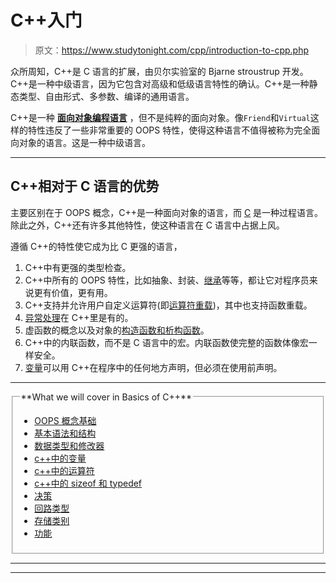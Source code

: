 # C++入门

> 原文：<https://www.studytonight.com/cpp/introduction-to-cpp.php>

众所周知，C++是 C 语言的扩展，由贝尔实验室的 Bjarne stroustrup 开发。C++是一种中级语言，因为它包含对高级和低级语言特性的确认。C++是一种静态类型、自由形式、多参数、编译的通用语言。

C++是一种 **[面向对象编程语言](cpp-and-oops-concepts.php)** ，但不是纯粹的面向对象。像`Friend`和`Virtual`这样的特性违反了一些非常重要的 OOPS 特性，使得这种语言不值得被称为完全面向对象的语言。这是一种中级语言。

* * *

## C++相对于 C 语言的优势

主要区别在于 OOPS 概念，C++是一种面向对象的语言，而 [C](/c/overview-of-c.php) 是一种过程语言。除此之外，C++还有许多其他特性，使这种语言在 C 语言中占据上风。

遵循 C++的特性使它成为比 C 更强的语言，

1.  C++中有更强的类型检查。
2.  C++中所有的 OOPS 特性，比如抽象、封装、[继承](overview-of-inheritance.php)等等，都让它对程序员来说更有价值，更有用。
3.  C++支持并允许用户自定义运算符(即[运算符重载](operator-overloading.php))，其中也支持函数重载。
4.  [异常处理](exception-handling-in-cpp.php)在 C++里是有的。
5.  虚函数的概念以及对象的[构造函数和析构函数](constructors-and-destructors-in-cpp.php)。
6.  C++中的内联函数，而不是 C 语言中的宏。内联函数使完整的函数体像宏一样安全。
7.  [变量](variables-scope-details.php)可以用 C++在程序中的任何地方声明，但必须在使用前声明。

* * *

<fieldset><legend>**What we will cover in Basics of C++**</legend>

*   [OOPS 概念基础](cpp-and-oops-concepts.php)
*   [基本语法和结构](basics-of-cpp.php)
*   [数据类型和修改器](datatypes-and-modifiers-in-cpp.php)
*   [c++中的变量](variables-scope-details.php)
*   [c++中的运算符](operators-and-their-types.php)
*   [c++中的 sizeof 和 typedef](sizeof-and-typedef.php)
*   [决策](decision-making-in-cpp)
*   [回路类型](loops-in-cpp)
*   [存储类别](storage-classes-in-cpp)
*   [功能](functions-in-cpp)

</fieldset>

* * *

* * *